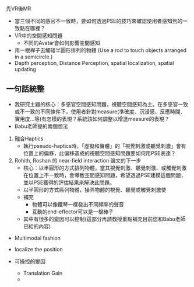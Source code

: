  先VR後MR
- 當三個不同的感官不一致時，要如何透過PSE的技巧來確認使用者感知到的一致點在哪裡？
- VR中的空間感知問題
	- 不同的Avatar會如何影響空間感知
- 用一根桿子去觸碰半圓形排列的物體 (Use a rod to touch objects arranged in a semicircle.)
- Depth perception, Distance Perception, spatial localization, spatial updating
## 一句話統整
- 我研究主題的核心：多感官空間感知問題，視聽空間感知為主。在多感官一致或不一致的不同條件下，使用者針對measure(準確度、沉浸感、反應時間、實用度...等)有怎樣的表現？系統該如何調整以增進measure的表現？
- Babu老師提的兩個想法
1. 融合Haptics
	- 執行pseudo-haptics時，「虛擬和實體」的「視覺刺激或聽覺刺激」會有位置上的偏移，此偏移造成的視聽空間感知問題要如何用PSE表達？
2. Rohith, Roshan 的 near-field interaction 論文的下一步
	- 核心：以半圓形的方式排列物體，當其視覺刺激、聽覺刺激、或觸覺刺激在位置上不一致時，會導致空間感知問題，希望透過PSE建模這個問題，並以PSE獲得的評估結果來解決此問題。
	- 以半圓形的方式癌列物體，操弄物體的視覺、聽覺或觸覺刺激使
	- 補充
		- 物體可以像鐵琴一樣發出不同頻率的聲音
		- 互動的end-effector可以是一根棒子
	- 其中有很多的變因可以控制(這部分再請教授重點補充目前您和Babu老師已給的內容)
- Multimodal fashion
- localize the position

- 可操控的變因
	- Translation Gain
	- 